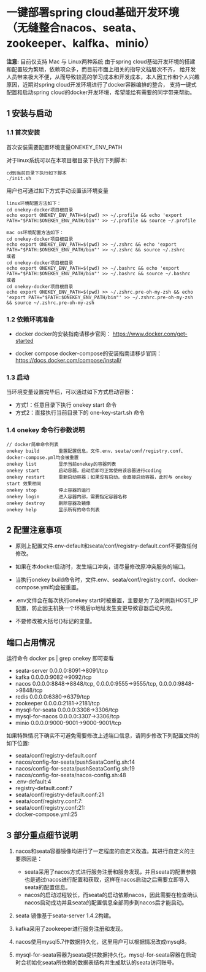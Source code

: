 # 一键部署spring cloud基础开发环境（无缝整合nacos、seata、zookeeper、kalfka、minio）
**注意:** 目前仅支持 Mac 与 Linux两种系统
由于spring cloud基础开发环境的搭建和配置较为繁琐，依赖项众多，而目前市面上相关的指导文档层次不齐，
给开发人员带来极大不便，从而导致较高的学习成本和开发成本，本人因工作和个人兴趣原因，近期对spring cloud开发环境进行了docker容器编排的整合，
支持一键式配置和启动spring cloud的docker开发环境，希望能给有需要的同学带来帮助。

## 1 安装与启动

### 1.1 首次安装

首次安装需要配置环境变量ONEKEY_ENV_PATH

对于linux系统可以在本项目根目录下执行下列脚本:
```
cd到当前目录下执行如下脚本
./init.sh
```

用户也可通过如下方式手动设置该环境变量
```
linux环境配置方法如下：
cd onekey-docker项目根目录
echo export ONEKEY_ENV_PATH=$(pwd) >> ~/.profile && echo 'export PATH="$PATH:$ONEKEY_ENV_PATH/bin"' >> ~/.profile && source ~/.profile

mac os环境配置方法如下：
cd onekey-docker项目根目录
echo export ONEKEY_ENV_PATH=$(pwd) >> ~/.zshrc && echo 'export PATH="$PATH:$ONEKEY_ENV_PATH/bin"' >> ~/.zshrc && source ~/.zshrc
或者
cd onekey-docker项目根目录
echo export ONEKEY_ENV_PATH=$(pwd) >> ~/.bashrc && echo 'export PATH="$PATH:$ONEKEY_ENV_PATH/bin"' >> ~/.bashrc && source ~/.bashrc
或者
cd onekey-docker项目根目录
echo export ONEKEY_ENV_PATH=$(pwd) >> ~/.zshrc.pre-oh-my-zsh && echo 'export PATH="$PATH:$ONEKEY_ENV_PATH/bin"' >> ~/.zshrc.pre-oh-my-zsh && source ~/.zshrc.pre-oh-my-zsh

```

### 1.2 依赖环境准备
- docker
docker的安装指南请移步官网：
https://www.docker.com/get-started

- docker compose
docker-compose的安装指南请移步官网：
https://docs.docker.com/compose/install/

### 1.3 启动
当环境变量设置完毕后，可以通过如下方式启动容器：
- 方式1：任意目录下执行 onekey start 命令
- 方式2：直接执行当前目录下的 one-key-start.sh 命令


### 1.4 onekey 命令行参数说明

```
// docker简单命令列表
onekey build       重置配置信息，文件.env、seata/conf/registry.conf、docker-compose.yml均会被重置
onekey list        显示当前onekey的容器列表
onekey start       启动容器，启动后即可正常使用该容器进行coding
onekey restart     重新启动容器；如果没有启动，会直接启动容器，此时与 onekey start 效果相同
onekey stop        停止容器的运行
onekey login       进入容器内部，需要指定容器名称
onekey destroy     删除容器及镜像
onekey help        显示所有的命令列表

```

## 2 配置注意事项

- 原则上配置文件.env-default和seata/conf/registry-default.conf不要做任何修改。

- 如果在本docker启动时，发生端口冲突，请尽量修改原冲突服务的端口。

- 当执行onekey build命令时，文件.env、seata/conf/registry.conf、docker-compose.yml均会被重置。

- .env文件会在每次执行onekey start时被重置，主要是为了及时刷新HOST_IP配置，防止因主机换一个环境后ip地址发生变更导致容器启动失败。

- 不要修改被大括号{}标记的变量。

## 端口占用情况
运行命令 docker ps | grep onekey 即可查看
- seata-server         0.0.0.0:8091->8091/tcp
- kafka                0.0.0.0:9082->9092/tcp
- nacos                0.0.0.0:8848->8848/tcp, 0.0.0.0:9555->9555/tcp, 0.0.0.0:9848->9848/tcp
- redis                0.0.0.0:6380->6379/tcp 
- zookeeper            0.0.0.0:2181->2181/tcp
- mysql-for-seata      0.0.0.0:3308->3306/tcp
- mysql-for-nacos      0.0.0.0:3307->3306/tcp
- minio                0.0.0.0:9000-9001->9000-9001/tcp     

如果特殊情况下确实不可避免需要修改上述端口信息，请同步修改下列配置文件的如下位置:
- seata/conf/registry-default.conf
- nacos/config-for-seata/pushSeataConfig.sh:14
- nacos/config-for-seata/pushSeataConfig.sh:19
- nacos/config-for-seata/nacos-config.sh:48
- .env-default:4
- registry-default.conf:7
- seata/conf/registry-default.conf:21
- seata/conf/registry.conf:7:
- seata/conf/registry.conf:21:
- docker-compose.yml:25

## 3 部分重点细节说明
1. nacos和seata容器镜像均进行了一定程度的自定义改造。其进行自定义的主要原因是：
    - seata采用了nacos方式进行服务注册和服务发现，并且seata的配置参数也是通过nacos进行配置和获取，这样在nacos启动之后需要立即导入seata的配置信息。
    - nacos的启动过程较长，而seata的启动依赖nacos，因此需要在检查确认nacos启动成功并且seata的配置信息全部同步到nacos后才能启动。

2. seata 镜像基于seata-server 1.4.2构建。

3. kafka采用了zookeeper进行服务注册和发现。

4. nacos使用mysql5.7作数据持久化，这里用户可以根据情况改成mysql8。

5. mysql-for-seata容器为seata提供数据持久化，mysql-for-seata容器在启动时会初始化seata所依赖的数据表结构并生成默认的seata访问账号。


